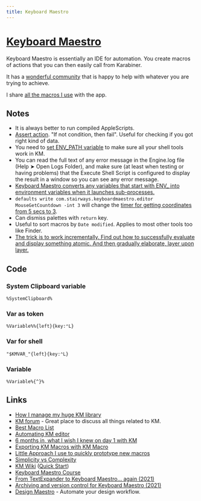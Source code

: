 ```yaml
---
title: Keyboard Maestro
---
```


# [Keyboard Maestro](https://www.keyboardmaestro.com/main/)

Keyboard Maestro is essentially an IDE for automation. You create macros of actions that you can then easily call from Karabiner.

It has a [wonderful community](https://forum.keyboardmaestro.com/) that is happy to help with whatever you are trying to achieve.

I share [all the macros I use](km-macros.md) with the app.

## Notes

- It is always better to run compiled AppleScripts.
- [Assert action](https://forum.keyboardmaestro.com/t/assert-action/8374). "If not condition, then fail". Useful for checking if you got right kind of data.
- You need to [set ENV_PATH variable](https://forum.keyboardmaestro.com/t/create-a-path-environment-variable-for-keyboard-maestro-and-add-usr-local-bin-to-the-default-path/10064) to make sure all your shell tools work in KM.
- You can read the full text of any error message in the Engine.log file (Help ➤ Open Logs Folder), and make sure (at least when testing or having problems) that the Execute Shell Script is configured to display the result in a window so you can see any error message.
- [Keyboard Maestro converts any variables that start with ENV\_ into environment variables when it launches sub-processes.](https://forum.keyboardmaestro.com/t/how-to-sent-env-in-keyboard-maestro/11947/2)
- `defaults write com.stairways.keyboardmaestro.editor MouseGetCountdown -int 3` will change the [timer for getting coordinates from 5 secs to 3](https://forum.keyboardmaestro.com/t/is-there-a-way-to-set-default-waiting-time-to-get-coordinates-from-5-seconds-to-3-seconds/14980).
- Can dismiss palettes with `return` key.
- Useful to sort macros by `Date modified`. Applies to most other tools too like Finder.
- [The trick is to work incrementally. Find out how to successfully evaluate and display something atomic. And then gradually elaborate, layer upon layer.](https://forum.keyboardmaestro.com/t/having-trouble-with-execute-shell-script/19628/9)

## Code

### System Clipboard variable

`%SystemClipboard%`

### Var as token

`%Variable%%{left}{key:⌃L}`

### Var for shell

`"$KMVAR_"{left}{key:⌃L}`

### Variable

`%Variable%{^}%`

## Links

- [How I manage my huge KM library](https://forum.keyboardmaestro.com/t/notation-i-use-to-manage-my-macros/8907)
- [KM forum](https://forum.keyboardmaestro.com/latest) - Great place to discuss all things related to KM.
- [Best Macro List](https://forum.keyboardmaestro.com/t/best-macro-list/4118)
- [Automating KM editor](https://forum.keyboardmaestro.com/t/automating-the-keyboard-maestro-editor/4184/31)
- [6 months in, what I wish I knew on day 1 with KM](https://forum.keyboardmaestro.com/t/6-months-in-what-i-wish-i-knew-on-day-1-with-keyboard-maestro/4949)
- [Exporting KM Macros with KM Macro](http://chauncey.io/projects/keyboard-maestro-export-macros/)
- [Little Approach I use to quickly prototype new macros](https://forum.keyboardmaestro.com/t/little-approach-i-use-to-quickly-prototype-new-macros/8091)
- [Simplicity vs Complexity](https://forum.keyboardmaestro.com/t/simplicity-vs-complexity/11259)
- [KM Wiki](https://wiki.keyboardmaestro.com/Home_Page) ([Quick Start](https://wiki.keyboardmaestro.com/manual/Quick_Start))
- [Keyboard Maestro Course](https://www.youtube.com/playlist?list=PLsFZ0c2Wsoy8U8NA1C6Bii5ylV4sFyIzt)
- [From TextExpander to Keyboard Maestro… again (2021)](https://leancrew.com/all-this/2021/07/from-textexpander-to-keyboard-maestro-again/)
- [Archiving and version control for Keyboard Maestro (2021)](https://robservatory.com/archiving-and-version-control-for-keyboard-maestro/)
- [Design Maestro](https://dmaestro.webflow.io/) - Automate your design workflow.
